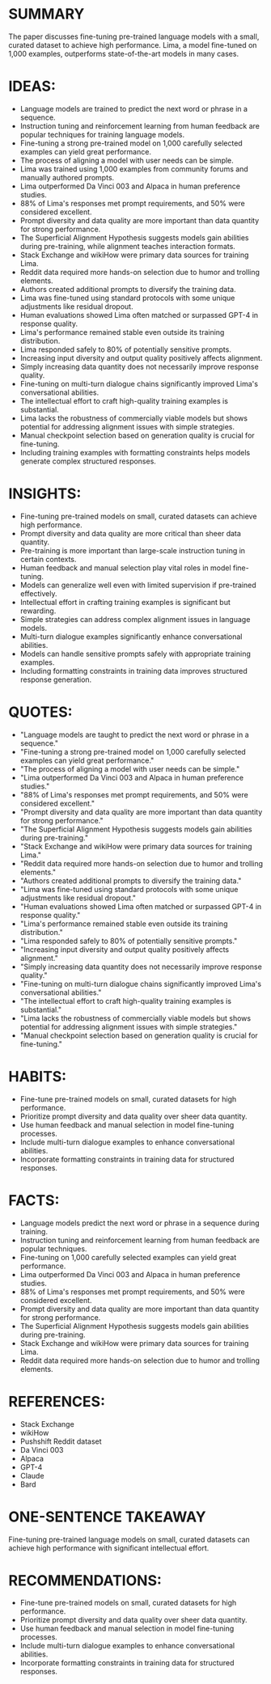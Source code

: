 # SUMMARY
The paper discusses fine-tuning pre-trained language models with a small, curated dataset to achieve high performance. Lima, a model fine-tuned on 1,000 examples, outperforms state-of-the-art models in many cases.

# IDEAS:
- Language models are trained to predict the next word or phrase in a sequence.
- Instruction tuning and reinforcement learning from human feedback are popular techniques for training language models.
- Fine-tuning a strong pre-trained model on 1,000 carefully selected examples can yield great performance.
- The process of aligning a model with user needs can be simple.
- Lima was trained using 1,000 examples from community forums and manually authored prompts.
- Lima outperformed Da Vinci 003 and Alpaca in human preference studies.
- 88% of Lima's responses met prompt requirements, and 50% were considered excellent.
- Prompt diversity and data quality are more important than data quantity for strong performance.
- The Superficial Alignment Hypothesis suggests models gain abilities during pre-training, while alignment teaches interaction formats.
- Stack Exchange and wikiHow were primary data sources for training Lima.
- Reddit data required more hands-on selection due to humor and trolling elements.
- Authors created additional prompts to diversify the training data.
- Lima was fine-tuned using standard protocols with some unique adjustments like residual dropout.
- Human evaluations showed Lima often matched or surpassed GPT-4 in response quality.
- Lima's performance remained stable even outside its training distribution.
- Lima responded safely to 80% of potentially sensitive prompts.
- Increasing input diversity and output quality positively affects alignment.
- Simply increasing data quantity does not necessarily improve response quality.
- Fine-tuning on multi-turn dialogue chains significantly improved Lima's conversational abilities.
- The intellectual effort to craft high-quality training examples is substantial.
- Lima lacks the robustness of commercially viable models but shows potential for addressing alignment issues with simple strategies.
- Manual checkpoint selection based on generation quality is crucial for fine-tuning.
- Including training examples with formatting constraints helps models generate complex structured responses.

# INSIGHTS:
- Fine-tuning pre-trained models on small, curated datasets can achieve high performance.
- Prompt diversity and data quality are more critical than sheer data quantity.
- Pre-training is more important than large-scale instruction tuning in certain contexts.
- Human feedback and manual selection play vital roles in model fine-tuning.
- Models can generalize well even with limited supervision if pre-trained effectively.
- Intellectual effort in crafting training examples is significant but rewarding.
- Simple strategies can address complex alignment issues in language models.
- Multi-turn dialogue examples significantly enhance conversational abilities.
- Models can handle sensitive prompts safely with appropriate training examples.
- Including formatting constraints in training data improves structured response generation.

# QUOTES:
- "Language models are taught to predict the next word or phrase in a sequence."
- "Fine-tuning a strong pre-trained model on 1,000 carefully selected examples can yield great performance."
- "The process of aligning a model with user needs can be simple."
- "Lima outperformed Da Vinci 003 and Alpaca in human preference studies."
- "88% of Lima's responses met prompt requirements, and 50% were considered excellent."
- "Prompt diversity and data quality are more important than data quantity for strong performance."
- "The Superficial Alignment Hypothesis suggests models gain abilities during pre-training."
- "Stack Exchange and wikiHow were primary data sources for training Lima."
- "Reddit data required more hands-on selection due to humor and trolling elements."
- "Authors created additional prompts to diversify the training data."
- "Lima was fine-tuned using standard protocols with some unique adjustments like residual dropout."
- "Human evaluations showed Lima often matched or surpassed GPT-4 in response quality."
- "Lima's performance remained stable even outside its training distribution."
- "Lima responded safely to 80% of potentially sensitive prompts."
- "Increasing input diversity and output quality positively affects alignment."
- "Simply increasing data quantity does not necessarily improve response quality."
- "Fine-tuning on multi-turn dialogue chains significantly improved Lima's conversational abilities."
- "The intellectual effort to craft high-quality training examples is substantial."
- "Lima lacks the robustness of commercially viable models but shows potential for addressing alignment issues with simple strategies."
- "Manual checkpoint selection based on generation quality is crucial for fine-tuning."

# HABITS:
- Fine-tune pre-trained models on small, curated datasets for high performance.
- Prioritize prompt diversity and data quality over sheer data quantity.
- Use human feedback and manual selection in model fine-tuning processes.
- Include multi-turn dialogue examples to enhance conversational abilities.
- Incorporate formatting constraints in training data for structured responses.

# FACTS:
- Language models predict the next word or phrase in a sequence during training.
- Instruction tuning and reinforcement learning from human feedback are popular techniques.
- Fine-tuning on 1,000 carefully selected examples can yield great performance.
- Lima outperformed Da Vinci 003 and Alpaca in human preference studies.
- 88% of Lima's responses met prompt requirements, and 50% were considered excellent.
- Prompt diversity and data quality are more important than data quantity for strong performance.
- The Superficial Alignment Hypothesis suggests models gain abilities during pre-training.
- Stack Exchange and wikiHow were primary data sources for training Lima.
- Reddit data required more hands-on selection due to humor and trolling elements.

# REFERENCES:
- Stack Exchange
- wikiHow
- Pushshift Reddit dataset
- Da Vinci 003
- Alpaca
- GPT-4
- Claude
- Bard

# ONE-SENTENCE TAKEAWAY
Fine-tuning pre-trained language models on small, curated datasets can achieve high performance with significant intellectual effort.

# RECOMMENDATIONS:
- Fine-tune pre-trained models on small, curated datasets for high performance.
- Prioritize prompt diversity and data quality over sheer data quantity.
- Use human feedback and manual selection in model fine-tuning processes.
- Include multi-turn dialogue examples to enhance conversational abilities.
- Incorporate formatting constraints in training data for structured responses.